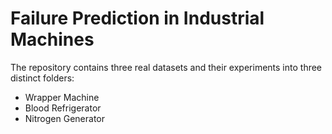 #  Failure Prediction in Industrial Machines
The repository contains three real datasets and their experiments into three distinct folders:
* Wrapper Machine
* Blood Refrigerator
* Nitrogen Generator
